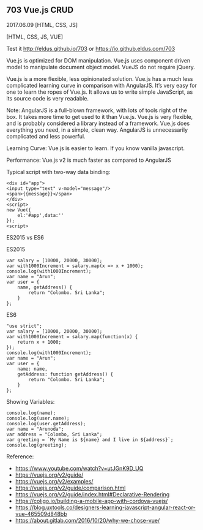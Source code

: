 ## 703 Vue.js CRUD
2017.06.09 [HTML, CSS, JS]

[HTML, CSS, JS, VUE]

Test it http://eldus.github.io/703 or https://io.github.eldus.com/703

Vue.js is optimized for DOM manipulation. Vue.js uses component driven model to manipulate document object model. VueJS do not require jQuery.

Vue.js is a more flexible, less opinionated solution. Vue.js has a much less complicated learning curve in comparison with AngularJS. It’s very easy for one to learn the ropes of Vue.js. It allows us to write simple JavaScript, as its source code is very readable.

Note: AngularJS is a full-blown framework, with lots of tools right of the box. It takes more time to get used to it than Vue.js. Vue.js is very flexible, and is probably considered a library instead of a framework. Vue.js does everything you need, in a simple, clean way. AngularJS is unnecessarily complicated and less powerful.

Learning Curve: Vue.js is easier to learn. If you know vanilla javascript.

Performance: Vue.js v2 is much faster as compared to AngularJS

Typical script with two-way data binding:

    <div id="app">
    <input type="text" v-model="message"/>
    <span>{{message}}</span>
    </div>
    <script>
    new Vue({
        el:'#app',data:''
    });
    <script>

ES2015 vs ES6

ES2015

    var salary = [10000, 20000, 30000];
    var with1000Increment = salary.map(x => x + 1000);
    console.log(with1000Increment);
    var name = "Arun";
    var user = {
        name, getAddress() {
            return "Colombo. Sri Lanka";
        }
    };

ES6

    "use strict";
    var salary = [10000, 20000, 30000];
    var with1000Increment = salary.map(function(x) {
        return x + 1000;
    });
    console.log(with1000Increment);
    var name = "Arun";
    var user = {
        name: name,
        getAddress: function getAddress() {
            return "Colombo. Sri Lanka";
        }
    };

Showing Variables:

    console.log(name);
    console.log(user.name);
    console.log(user.getAddress);
    var name = "Arunoda";
    var address = "Colombo, Sri Lanka";
    var greeting = `My Name is ${name} and I live in ${address}`;
    console.log(greeting);

Reference:

* https://www.youtube.com/watch?v=utJGnK9D_UQ
* https://vuejs.org/v2/guide/
* https://vuejs.org/v2/examples/
* https://vuejs.org/v2/guide/comparison.html
* https://vuejs.org/v2/guide/index.html#Declarative-Rendering
* https://coligo.io/building-a-mobile-app-with-cordova-vuejs/
* https://blog.uxtools.co/designers-learning-javascript-angular-react-or-vue-465509d848bb
* https://about.gitlab.com/2016/10/20/why-we-chose-vue/
